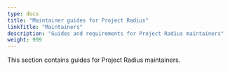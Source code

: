 ```yaml
---
type: docs
title: "Maintainer guides for Project Radius"
linkTitle: "Maintainers"
description: "Guides and requirements for Project Radius maintainers"
weight: 999
---
```


This section contains guides for Project Radius maintainers.
